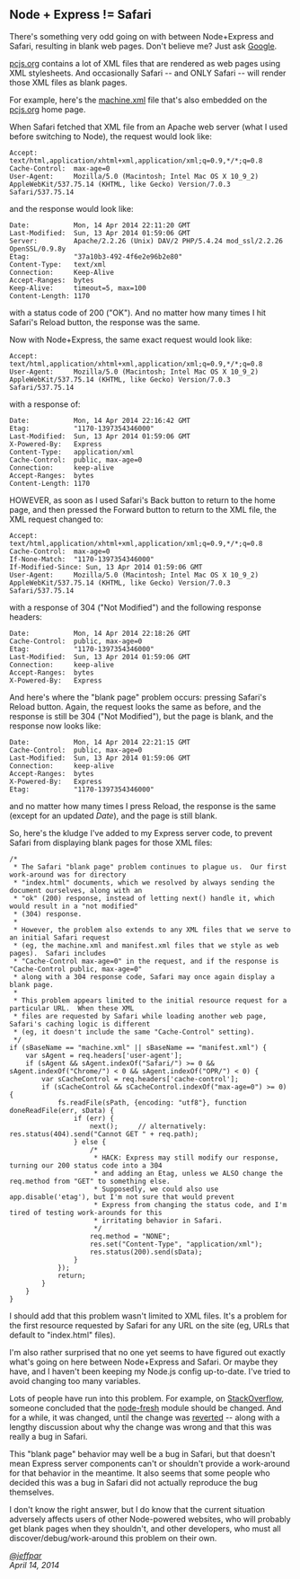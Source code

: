 Node + Express != Safari
---
There's something very odd going on with between Node+Express and Safari, resulting in blank web pages.
Don't believe me?  Just ask [Google](https://www.google.com/#q=node+express+safari+blank+page).

[pcjs.org](http://www.pcjs.org/) contains a lot of XML files that are rendered as web pages using XML
stylesheets.  And occasionally Safari -- and ONLY Safari -- will render those XML files as blank pages.

For example, here's the
[machine.xml](/configs/pc/machines/5150/mda/64kb/machine.xml) file that's also embedded on the
[pcjs.org](http://www.pcjs.org/) home page.

When Safari fetched that XML file from an Apache web server (what I used before switching to Node),
the request would look like:

	Accept:         text/html,application/xhtml+xml,application/xml;q=0.9,*/*;q=0.8
	Cache-Control:  max-age=0
	User-Agent:     Mozilla/5.0 (Macintosh; Intel Mac OS X 10_9_2) AppleWebKit/537.75.14 (KHTML, like Gecko) Version/7.0.3 Safari/537.75.14
	
and the response would look like:

	Date:           Mon, 14 Apr 2014 22:11:20 GMT
	Last-Modified:  Sun, 13 Apr 2014 01:59:06 GMT
	Server:         Apache/2.2.26 (Unix) DAV/2 PHP/5.4.24 mod_ssl/2.2.26 OpenSSL/0.9.8y
	Etag:           "37a10b3-492-4f6e2e96b2e80"
	Content-Type:   text/xml
	Connection:     Keep-Alive
	Accept-Ranges:  bytes
	Keep-Alive:     timeout=5, max=100
	Content-Length: 1170
	
with a status code of 200 ("OK").  And no matter how many times I hit Safari's Reload button, the response was the same.

Now with Node+Express, the same exact request would look like:

	Accept:         text/html,application/xhtml+xml,application/xml;q=0.9,*/*;q=0.8
	User-Agent:     Mozilla/5.0 (Macintosh; Intel Mac OS X 10_9_2) AppleWebKit/537.75.14 (KHTML, like Gecko) Version/7.0.3 Safari/537.75.14
	
with a response of:

	Date:           Mon, 14 Apr 2014 22:16:42 GMT
	Etag:           "1170-1397354346000"
	Last-Modified:  Sun, 13 Apr 2014 01:59:06 GMT
	X-Powered-By:   Express
	Content-Type:   application/xml
	Cache-Control:  public, max-age=0
	Connection:     keep-alive
	Accept-Ranges:  bytes
	Content-Length: 1170
	
HOWEVER, as soon as I used Safari's Back button to return to the home page, and then pressed the Forward button to return to
the XML file, the XML request changed to:

	Accept:         text/html,application/xhtml+xml,application/xml;q=0.9,*/*;q=0.8
	Cache-Control:  max-age=0
	If-None-Match:  "1170-1397354346000"
	If-Modified-Since: Sun, 13 Apr 2014 01:59:06 GMT
	User-Agent:     Mozilla/5.0 (Macintosh; Intel Mac OS X 10_9_2) AppleWebKit/537.75.14 (KHTML, like Gecko) Version/7.0.3 Safari/537.75.14
	
with a response of 304 ("Not Modified") and the following response headers:

	Date:           Mon, 14 Apr 2014 22:18:26 GMT
	Cache-Control:  public, max-age=0
	Etag:           "1170-1397354346000"
	Last-Modified:  Sun, 13 Apr 2014 01:59:06 GMT
	Connection:     keep-alive
	Accept-Ranges:  bytes
	X-Powered-By:   Express
	
And here's where the "blank page" problem occurs: pressing Safari's Reload button.  Again, the request looks the same as before,
and the response is still be 304 ("Not Modified"), but the page is blank, and the response now looks like:

	Date:           Mon, 14 Apr 2014 22:21:15 GMT
	Cache-Control:  public, max-age=0
	Last-Modified:  Sun, 13 Apr 2014 01:59:06 GMT
	Connection:     keep-alive
	Accept-Ranges:  bytes
	X-Powered-By:   Express
	Etag:           "1170-1397354346000"

and no matter how many times I press Reload, the response is the same (except for an updated *Date*), and the page is still blank.

So, here's the kludge I've added to my Express server code, to prevent Safari from displaying blank pages for those XML files:
 
    /*
     * The Safari "blank page" problem continues to plague us.  Our first work-around was for directory
     * "index.html" documents, which we resolved by always sending the document ourselves, along with an
     * "ok" (200) response, instead of letting next() handle it, which would result in a "not modified"
     * (304) response.
     * 
     * However, the problem also extends to any XML files that we serve to an initial Safari request
     * (eg, the machine.xml and manifest.xml files that we style as web pages).  Safari includes
     * "Cache-Control max-age=0" in the request, and if the response is "Cache-Control public, max-age=0"
     * along with a 304 response code, Safari may once again display a blank page.
     * 
     * This problem appears limited to the initial resource request for a particular URL.  When these XML
     * files are requested by Safari while loading another web page, Safari's caching logic is different
     * (eg, it doesn't include the same "Cache-Control" setting).
     */
    if (sBaseName == "machine.xml" || sBaseName == "manifest.xml") {
        var sAgent = req.headers['user-agent'];
        if (sAgent && sAgent.indexOf("Safari/") >= 0 && sAgent.indexOf("Chrome/") < 0 && sAgent.indexOf("OPR/") < 0) {
            var sCacheControl = req.headers['cache-control'];
            if (sCacheControl && sCacheControl.indexOf("max-age=0") >= 0) {
                fs.readFile(sPath, {encoding: "utf8"}, function doneReadFile(err, sData) {
                    if (err) {
                        next();     // alternatively: res.status(404).send("Cannot GET " + req.path);
                    } else {
                        /*
                         * HACK: Express may still modify our response, turning our 200 status code into a 304
                         * and adding an Etag, unless we ALSO change the req.method from "GET" to something else.
                         * Supposedly, we could also use app.disable('etag'), but I'm not sure that would prevent
                         * Express from changing the status code, and I'm tired of testing work-arounds for this
                         * irritating behavior in Safari.
                         */
                        req.method = "NONE";
                        res.set("Content-Type", "application/xml");
                        res.status(200).send(sData);
                    }
                });
                return;
            }
        }
    }
    
I should add that this problem wasn't limited to XML files.  It's a problem for the first resource requested by
Safari for any URL on the site (eg, URLs that default to "index.html" files).

I'm also rather surprised that no one yet seems to have figured out exactly what's going on here between Node+Express
and Safari. Or maybe they have, and I haven't been keeping my Node.js config up-to-date.  I've tried to avoid changing
too many variables.

Lots of people have run into this problem.  For example, on
[StackOverflow](http://stackoverflow.com/questions/18811286/nodejs-express-cache-and-304-status-code), someone
concluded that the [node-fresh](https://github.com/visionmedia/node-fresh) module should be changed.  And for a while,
it was changed, until the change was [reverted](https://github.com/visionmedia/node-fresh/issues/8) -- along with a
lengthy discussion about why the change was wrong and that this was really a bug in Safari.

This "blank page" behavior may well be a bug in Safari, but that doesn't mean Express server components can't
or shouldn't provide a work-around for that behavior in the meantime.  It also seems that some people who decided
this was a bug in Safari did not actually reproduce the bug themselves.

I don't know the right answer, but I do know that the current situation adversely affects users of other Node-powered
websites, who will probably get blank pages when they shouldn't, and other developers, who must all discover/debug/work-around
this problem on their own.

*[@jeffpar](http://twitter.com/jeffpar)*  
*April 14, 2014*